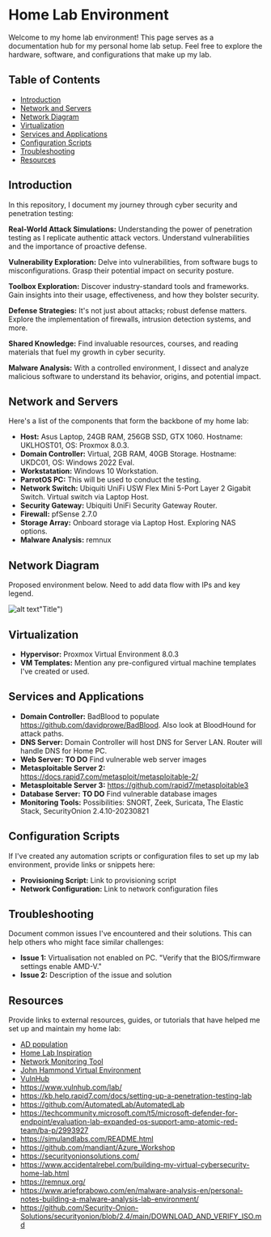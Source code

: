 # Home Lab Environment

Welcome to my home lab environment! This page serves as a documentation hub for my personal home lab setup. Feel free to explore the hardware, software, and configurations that make up my lab.



## Table of Contents

- [Introduction](#introduction)
- [Network and Servers](#network-and-servers)
- [Network Diagram](#network-diagram)
- [Virtualization](#virtualization)
- [Services and Applications](#services-and-applications)
- [Configuration Scripts](#configuration-scripts)
- [Troubleshooting](#troubleshooting)
- [Resources](#resources)

## Introduction

In this repository, I document my journey through cyber security and penetration testing:

**Real-World Attack Simulations:** Understanding the power of penetration testing as I replicate authentic attack vectors. Understand vulnerabilities and the importance of proactive defense.

**Vulnerability Exploration:** Delve into vulnerabilities, from software bugs to misconfigurations. Grasp their potential impact on security posture.

**Toolbox Exploration:** Discover industry-standard tools and frameworks. Gain insights into their usage, effectiveness, and how they bolster security.

**Defense Strategies:** It's not just about attacks; robust defense matters. Explore the implementation of firewalls, intrusion detection systems, and more.

**Shared Knowledge:** Find invaluable resources, courses, and reading materials that fuel my growth in cyber security.

**Malware Analysis:** With a controlled environment, I dissect and analyze malicious software to understand its behavior, origins, and potential impact.

## Network and Servers

Here's a list of the  components that form the backbone of my home lab:
- **Host:** Asus Laptop, 24GB RAM, 256GB SSD, GTX 1060. Hostname: UKLHOST01, OS: Proxmox 8.0.3.
- **Domain Controller:** Virtual, 2GB RAM, 40GB Storage. Hostname: UKDC01, OS: Windows 2022 Eval.
- **Workstatation:** Windows 10 Workstation.
- **ParrotOS PC:** This will be used to conduct the testing.
- **Network Switch:** Ubiquiti UniFi USW Flex Mini 5-Port Layer 2 Gigabit Switch. Virtual switch via Laptop Host.
- **Security Gateway:** Ubiquiti UniFi Security Gateway Router.
- **Firewall:** pfSense 2.7.0
- **Storage Array:** Onboard storage via Laptop Host. Exploring NAS options.
- **Malware Analysis:** remnux

## Network Diagram

Proposed environment below. Need to add data flow with IPs and key legend.

![alt text](https://github.com/Mitch-hart/HomeLab/blob/main/HomeLab%20v3.png)"Title")

## Virtualization

- **Hypervisor:** Proxmox Virtual Environment 8.0.3
- **VM Templates:** Mention any pre-configured virtual machine templates I've created or used.

## Services and Applications

- **Domain Controller:** BadBlood to populate https://github.com/davidprowe/BadBlood. Also look at BloodHound for attack paths.
- **DNS Server:** Domain Controller will host DNS for Server LAN. Router will handle DNS for Home PC.
- **Web Server:** **TO DO** Find vulnerable web server images
- **Metasploitable Server 2:** https://docs.rapid7.com/metasploit/metasploitable-2/
- **Metasploitable Server 3:** https://github.com/rapid7/metasploitable3
- **Database Server:** **TO DO** Find vulnerable database images
- **Monitoring Tools:** Possibilities: SNORT, Zeek, Suricata, The Elastic Stack, SecurityOnion 2.4.10-20230821

## Configuration Scripts

If I've created any automation scripts or configuration files to set up my lab environment, provide links or snippets here:

- **Provisioning Script:** Link to provisioning script
- **Network Configuration:** Link to network configuration files

## Troubleshooting

Document common issues I've encountered and their solutions. This can help others who might face similar challenges:

- **Issue 1:** Virtualisation not enabled on PC. "Verify that the BIOS/firmware settings enable AMD-V." 
- **Issue 2:** Description of the issue and solution


## Resources

Provide links to external resources, guides, or tutorials that have helped me set up and maintain my home lab:
- [AD population](https://github.com/davidprowe/BadBlood)
- [Home Lab Inspiration](https://www.notra-sec.com/blog/my-home-lab-setup)
- [Network Monitoring Tool](https://zeek.org/)
- [John Hammond Virtual Environment](https://www.youtube.com/watch?v=pKtDQtsubio)
- [VulnHub](https://www.vulnhub.com/entry/vulnerable-pentesting-lab-environment-1,737/)
- https://www.vulnhub.com/lab/
- https://kb.help.rapid7.com/docs/setting-up-a-penetration-testing-lab
- https://github.com/AutomatedLab/AutomatedLab
- https://techcommunity.microsoft.com/t5/microsoft-defender-for-endpoint/evaluation-lab-expanded-os-support-amp-atomic-red-team/ba-p/2993927
- https://simulandlabs.com/README.html
- https://github.com/mandiant/Azure_Workshop
- https://securityonionsolutions.com/
- https://www.accidentalrebel.com/building-my-virtual-cybersecurity-home-lab.html
- https://remnux.org/
- https://www.ariefprabowo.com/en/malware-analysis-en/personal-notes-building-a-malware-analysis-lab-environment/
- https://github.com/Security-Onion-Solutions/securityonion/blob/2.4/main/DOWNLOAD_AND_VERIFY_ISO.md
